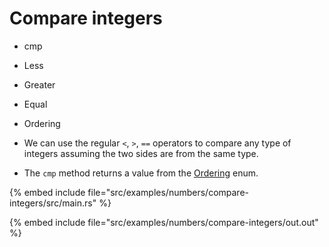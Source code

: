 # Compare integers

* cmp
* Less
* Greater
* Equal
* Ordering

* We can use the regular `<`, `>`, `==` operators to compare any type of integers assuming the two sides are from the same type.
* The `cmp` method returns a value from the [Ordering](https://doc.rust-lang.org/std/cmp/enum.Ordering.html) enum.

{% embed include file="src/examples/numbers/compare-integers/src/main.rs" %}

{% embed include file="src/examples/numbers/compare-integers/out.out" %}


